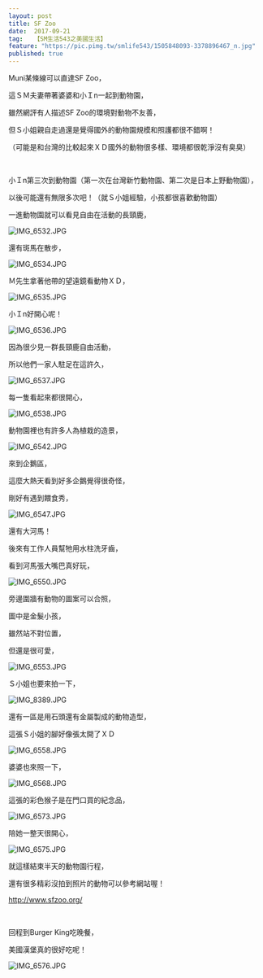 ```yaml
---
layout: post
title: SF Zoo
date:  2017-09-21
tag:   【SM生活543之美國生活】
feature: "https://pic.pimg.tw/smlife543/1505848093-3378896467_n.jpg"
published: true 
---
```

<p>Muni某條線可以直達SF Zoo，</p>

<p>這ＳＭ夫妻帶著婆婆和小Ｉn一起到動物園，</p>

<p>雖然網評有人描述SF Zoo的環境對動物不友善，</p>

<p>但Ｓ小姐親自走過還是覺得國外的動物園規模和照護都很不錯啊！</p>

<p>（可能是和台灣的比較起來ＸＤ國外的動物很多樣、環境都很乾淨沒有臭臭）</p>

<p>&nbsp;</p>

<p>小Ｉn第三次到動物園（第一次在台灣新竹動物園、第二次是日本上野動物園），</p>

<p>以後可能還有無限多次吧！（就Ｓ小姐經驗，小孩都很喜歡動物園）</p>

<p>一進動物園就可以看見自由在活動的長頸鹿，</p>

<p><img alt="IMG_6532.JPG" src="https://pic.pimg.tw/smlife543/1505848093-3378896467_n.jpg" title="IMG_6532.JPG"></p>

<p>還有斑馬在散步，</p>

<p><img alt="IMG_6534.JPG" src="https://pic.pimg.tw/smlife543/1505848110-784761981_n.jpg" title="IMG_6534.JPG"></p>

<p>Ｍ先生拿著他帶的望遠鏡看動物ＸＤ，</p>

<p><img alt="IMG_6535.JPG" src="https://pic.pimg.tw/smlife543/1505848125-2880799588_n.jpg" title="IMG_6535.JPG"></p>

<p>小Ｉn好開心呢！</p>

<p><img alt="IMG_6536.JPG" src="https://pic.pimg.tw/smlife543/1505848138-692344626_n.jpg" title="IMG_6536.JPG"></p>

<p>因為很少見一群長頸鹿自由活動，</p>

<p>所以他們一家人駐足在這許久，</p>

<p><img alt="IMG_6537.JPG" src="https://pic.pimg.tw/smlife543/1505848155-2390895983_n.jpg" title="IMG_6537.JPG"></p>

<p>每一隻看起來都很開心，</p>

<p><img alt="IMG_6538.JPG" src="https://pic.pimg.tw/smlife543/1505848171-1210304543_n.jpg" title="IMG_6538.JPG"></p>

<p>動物園裡也有許多人為植栽的造景，</p>

<p><img alt="IMG_6542.JPG" src="https://pic.pimg.tw/smlife543/1505848195-1393988136_n.jpg" title="IMG_6542.JPG"></p>

<p>來到企鵝區，</p>

<p>這麼大熱天看到好多企鵝覺得很奇怪，</p>

<p>剛好有遇到餵食秀，</p>

<p><img alt="IMG_6547.JPG" src="https://pic.pimg.tw/smlife543/1505848216-3489028181_n.jpg" title="IMG_6547.JPG"></p>

<p>還有大河馬！</p>

<p>後來有工作人員幫牠用水柱洗牙齒，</p>

<p>看到河馬張大嘴巴真好玩，</p>

<p><img alt="IMG_6550.JPG" src="https://pic.pimg.tw/smlife543/1505848236-2175985398_n.jpg" title="IMG_6550.JPG"></p>

<p>旁邊圍牆有動物的圖案可以合照，</p>

<p>圖中是金髮小孩，</p>

<p>雖然站不對位置，</p>

<p>但還是很可愛，</p>

<p><img alt="IMG_6553.JPG" src="https://pic.pimg.tw/smlife543/1505848252-811453358_n.jpg" title="IMG_6553.JPG"></p>

<p>Ｓ小姐也要來拍一下，</p>

<p><img alt="IMG_8389.JPG" src="https://pic.pimg.tw/smlife543/1505848347-741777667_n.jpg" title="IMG_8389.JPG"></p>

<p>還有一區是用石頭還有金屬製成的動物造型，</p>

<p>這張Ｓ小姐的腳好像張太開了ＸＤ</p>

<p><img alt="IMG_6558.JPG" src="https://pic.pimg.tw/smlife543/1505848282-4077271127_n.jpg" title="IMG_6558.JPG"></p>

<p>婆婆也來照一下，</p>

<p><img alt="IMG_6568.JPG" src="https://pic.pimg.tw/smlife543/1505848296-2274570020_n.jpg" title="IMG_6568.JPG"></p>

<p>這張的彩色猴子是在門口買的紀念品，</p>

<p><img alt="IMG_6573.JPG" src="https://pic.pimg.tw/smlife543/1505848309-1554047893_n.jpg" title="IMG_6573.JPG"></p>

<p>陪她一整天很開心，</p>

<p><img alt="IMG_6575.JPG" src="https://pic.pimg.tw/smlife543/1505848321-4081131122_n.jpg" title="IMG_6575.JPG"></p>

<p>就這樣結束半天的動物園行程，</p>

<p>還有很多精彩沒拍到照片的動物可以參考網站喔！</p>

<p><a href="http://www.sfzoo.org/">http://www.sfzoo.org/</a></p>

<p>&nbsp;</p>

<p>回程到Burger King吃晚餐，</p>

<p>美國漢堡真的很好吃呢！</p>

<p><img alt="IMG_6576.JPG" src="https://pic.pimg.tw/smlife543/1505848333-405201224_n.jpg" title="IMG_6576.JPG"></p>


